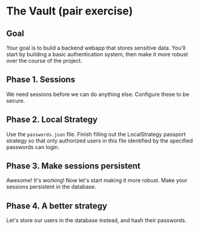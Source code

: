 # The Vault (pair exercise)

## Goal

Your goal is to build a backend webapp that stores sensitive data. You'll start
by building a basic authentication system, then make it more robust over the
course of the project.


## Phase 1. Sessions

We need sessions before we can do anything else. Configure these to be secure.


## Phase 2. Local Strategy

Use the `passwords.json` file. Finish filling out the LocalStrategy passport
strategy so that only authorized users in this file identified by the specified
passwords can login.


## Phase 3. Make sessions persistent

Awesome! It's working! Now let's start making it more robust. Make your sessions
persistent in the database.


## Phase 4. A better strategy

Let's store our users in the database instead, and hash their passwords.


